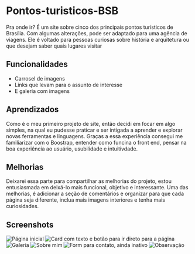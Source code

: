 # Pontos-turisticos-BSB
  Pra onde ir?
É um site sobre cinco dos principais pontos turísticos de Brasília. Com algumas alterações, pode ser adaptado para uma agência de viagens. Ele é voltado para pessoas curiosas sobre história e arquitetura ou que desejam saber quais lugares visitar


## Funcionalidades

- Carrosel de imagens
- Links que levam para o assunto de interesse
- E galeria com imagens



## Aprendizados

Como é o meu primeiro projeto de site, então decidi em focar em algo simples, na qual eu pudesse praticar e ser intigada a aprender e explorar novas ferramentas e linguagens. Graças a essa experiência consegui me familiarizar com o Boostrap, entender como funcina o front end, pensar na boa experiência ao usuário, usubilidade e intuitivdade.

## Melhorias
 Deixarei essa parte para compartilhar as melhorias do projeto, estou entusiasmada em deixá-lo mais funcional, objetivo e interessante. Uma das melhorias, é adicionar a seção de comentários e organizar para que cada página seja diferente, inclua mais imagens interiores e tenha mais curiosidades.


## Screenshots
![Página inicial](https://github.com/user-attachments/assets/8a92d0ec-f74e-4b1b-a4ef-04319d6739c1)
![Card com texto e botão para ir direto para a página](https://github.com/user-attachments/assets/f288b813-b842-4a95-8fa8-e05d254dadc5)
![Galeria](https://github.com/user-attachments/assets/11a13ddc-62b0-47ad-bf61-20b6e3dd879f)
![Sobre mim](https://github.com/user-attachments/assets/bcce7a20-ceb3-49f2-95c7-60641bf95270)
![Form para contato, ainda inativo](https://github.com/user-attachments/assets/a710cf75-b324-4f65-88d1-3f0508e86bdb)
![Observação](https://github.com/user-attachments/assets/e80a8829-36f4-4c3a-add6-7207290d350a)






